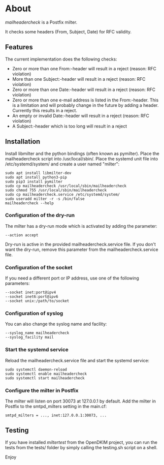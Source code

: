 # About

*mailheadercheck* is a Postfix milter.

It checks some headers (From, Subject, Date) for RFC validity.

## Features

The current implementation does the following checks:

* Zero or more than one From:-header will result in a reject (reason: RFC violation)
* More than one Subject:-header will result in a reject (reason: RFC violation)
* Zero or more than one Date:-header will result in a reject (reason: RFC violation)
* Zero or more than one e-mail address is listed in the From:-header. This is a 
  limitation and will probably change in the future by adding a header.
  Currently this results in a reject.
* An empty or invalid Date:-header will result in a reject (reason: RFC violation)
* A Subject:-header which is too long will result in a reject

## Installation

Install libmilter and the python bindings (often known as pymilter). Place the
mailheadercheck script into /usr/local/sbin/. Place the systemd unit file into
/etc/systemd/system/ and create a user named "milter":

```
sudo apt install libmilter-dev
sudo apt install python3-pip
sudo pip3 install pymilter
sudo cp mailheadercheck /usr/local/sbin/mailheadercheck
sudo chmod 755 /usr/local/sbin/mailheadercheck
sudo cp mailheadercheck.service /etc/systemd/system/
sudo useradd milter -r -s /bin/false
mailheadercheck --help
```

### Configuration of the dry-run

The milter has a dry-run mode which is activated by adding the parameter:
```
--action accept
```
Dry-run is active in the provided mailheadercheck.service file. If you don't 
want the dry-run, remove this parameter from the mailheadercheck.service file.

### Configuration of the socket

If you need a different port or IP address, use one of the following parameters:

```
--socket inet:port@ipv4
--socket inet6:port@ipv6
--socket unix:/path/to/socket
```

### Configuration of syslog

You can also change the syslog name and facility:

```
--syslog_name mailheadercheck
--syslog_facility mail
```

### Start the systemd service

Reload the mailheadercheck.service file and start the systemd service:

```
sudo systemctl daemon-reload
sudo systemctl enable mailheadercheck
sudo systemctl start mailheadercheck
```

### Configure the milter in Postfix

The milter will listen on port 30073 at 127.0.0.1 by default. Add the milter in Postfix
to the smtpd_milters setting in the main.cf:

```
smtpd_milters = ..., inet:127.0.0.1:30073, ...
```

## Testing

If you have installed *miltertest* from the OpenDKIM project, you can run the
tests from the tests/ folder by simply calling the testing.sh script on a shell.

Enjoy
